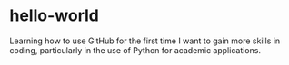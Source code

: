 # hello-world
Learning how to use GitHub for the first time
I want to gain more skills in coding, particularly in the use of Python for academic applications.
